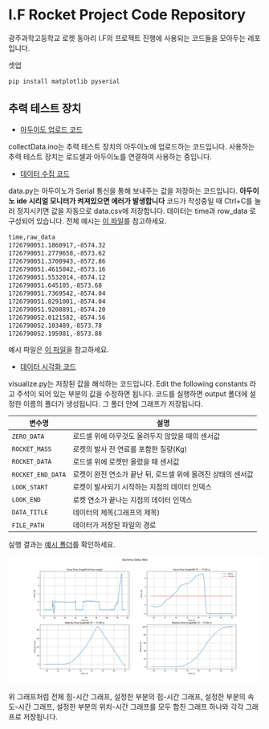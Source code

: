 # I.F Rocket Project Code Repository

광주과학고등학교 로켓 동아리 I.F의 프로젝트 진행에 사용되는 코드들을 모아두는 레포입니다.


셋업
```cmd
pip install matplotlib pyserial
```

## 추력 테스트 장치

* [아두이도 업로드 코드](Load%20cell%20upload%20code/collectData/collectData.ino)

collectData.ino는 추력 테스트 장치의 아두이노에 업로드하는 코드입니다. 사용하는 추력 테스트 장치는 로드셀과 아두이노를 연결하여 사용하는 중입니다. 

* [데이터 수집 코드](data.py)

data.py는 아두이노가 Serial 통신을 통해 보내주는 값을 저장하는 코드입니다. **아두이노 ide 시리얼 모니터가 켜져있으면 에러가 발생합니다** 코드가 작성중일 때 Ctrl+C를 눌러 정지시키면 값을 자동으로 data.csv에 저장합니다. 
데이터는 time과 row_data 로 구성되어 있습니다. 전체 예시는 [이 파일](example/example.csv)를 참고하세요.

```csv
time,raw_data
1726790051.1860917,-8574.32
1726790051.2779658,-8573.62
1726790051.3700943,-8572.86
1726790051.4615042,-8573.16
1726790051.5532014,-8574.12
1726790051.645105,-8573.68
1726790051.7369542,-8574.04
1726790051.8291001,-8574.04
1726790051.9208891,-8574.20
1726790052.0121582,-8574.56
1726790052.103489,-8573.78
1726790052.195981,-8573.88
```

예시 파일은 [이 파일](example/example.csv)을 참고하세요.

* [데이터 시각화 코드](visualize.py)

visualize.py는 저장된 값을 해석하는 코드입니다. 
Edit the following constants 라고 주석이 되어 있는 부분의 값을 수정하면 됩니다.
코드를 실행하면 output 폴더에 설정한 이름의 폴더가 생성됩니다. 그 폴더 안에 그래프가 저장됩니다. 

| 변수명 | 설명                                  |
| --- |-------------------------------------|
| ```ZERO_DATA``` | 로드셀 위에 아무것도 올려두지 않았을 때의 센서값         |
| ```ROCKET_MASS``` | 로켓의 발사 전 연료를 포함한 질량(Kg)             |
| ```ROCKET_DATA``` | 로드셀 위에 로켓만 올렸을 때 센서값                |
| ```ROCKET_END_DATA``` | 로켓이 완전 연소가 끝난 뒤, 로드셀 위에 올려진 상태의 센서값 |
| ```LOOK_START``` | 로켓이 발사되기 시작하는 지점의 데이터 인덱스           |
| ```LOOK_END``` | 로켓 연소가 끝나는 지점의 데이터 인덱스            |
| ```DATA_TITLE``` | 데이터의 제목(그래프의 제목)                  |
| ```FILE_PATH``` | 데이터가 저장된 파일의 경로                   |

실행 결과는 [예시 폴더](example/Dummy%20Data%20Test)를 확인하세요.

![예시 그래프](example/Dummy%20Data%20Test/result.png)

위 그래프처럼 전체 힘-시간 그래프, 설정한 부분의 힘-시간 그래프, 설정한 부분의 속도-시간 그래프, 설정한 부분의 위치-시간 그래프를 모두 합친 그래프 하나와 각각 그래프로 저장됩니다.